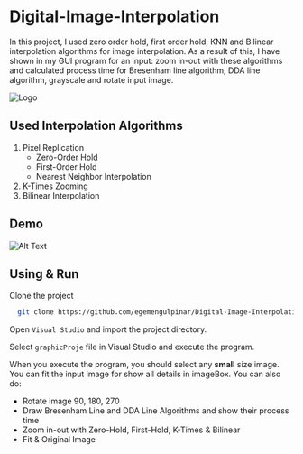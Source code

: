 # Digital-Image-Interpolation
In this project, I used zero order hold, first order hold,
KNN and Bilinear interpolation algorithms for image interpolation.
As a result of this, I have shown in my GUI program for an input:
zoom in-out with these algorithms and calculated process time for Bresenham line algorithm,
DDA line algorithm, grayscale and rotate input image.


![Logo](https://www.linkpicture.com/q/Project-Screenshot-while-Program-Running_2.png)

    
## Used Interpolation Algorithms

1. Pixel Replication
    - Zero-Order Hold
    - First-Order Hold
    - Nearest Neighbor Interpolation
2. K-Times Zooming
3. Bilinear Interpolation


  



## Demo



![Alt Text](https://media.giphy.com/media/4emmLE5VTbzXTydUcB/giphy.gif?cid=790b7611c7b77cdef3c92c9ad34c5530e0687ad218adf67a&rid=giphy.gif&ct=g)
  
## Using & Run 

Clone the project

```bash
  git clone https://github.com/egemengulpinar/Digital-Image-Interpolation.git
```

Open `Visual Studio` and import the project directory.

Select `graphicProje` file in Visual Studio and execute the program.

 When you execute the program, you should select any **small** size image.
 You can fit the input image for show all details in imageBox.
You can also do:
  
  - Rotate image 90, 180, 270
  - Draw Bresenham Line and DDA Line Algorithms and show their process time
  - Zoom in-out with Zero-Hold, First-Hold, K-Times & Bilinear 
  - Fit & Original Image



  
